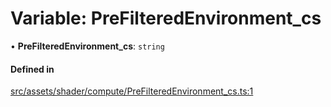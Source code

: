 # Variable: PreFilteredEnvironment\_cs

• **PreFilteredEnvironment\_cs**: `string`

#### Defined in

[src/assets/shader/compute/PreFilteredEnvironment_cs.ts:1](https://github.com/Orillusion/orillusion/blob/main/src/assets/shader/compute/PreFilteredEnvironment_cs.ts#L1)
